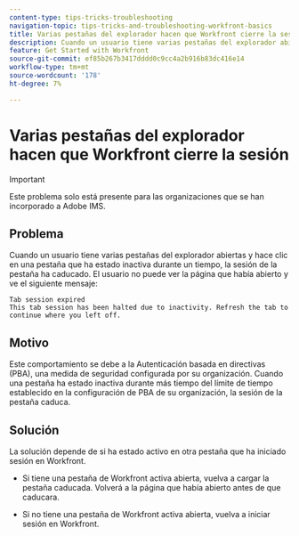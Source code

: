 ```yaml
---
content-type: tips-tricks-troubleshooting
navigation-topic: tips-tricks-and-troubleshooting-workfront-basics
title: Varias pestañas del explorador hacen que Workfront cierre la sesión
description: Cuando un usuario tiene varias pestañas del explorador abiertas, es posible que Workfront cierre la sesión automáticamente.
feature: Get Started with Workfront
source-git-commit: ef85b267b3417dddd0c9cc4a2b916b83dc416e14
workflow-type: tm+mt
source-wordcount: '178'
ht-degree: 7%

---
```


# Varias pestañas del explorador hacen que Workfront cierre la sesión

>[!IMPORTANT]
>
>Este problema solo está presente para las organizaciones que se han incorporado a Adobe IMS.

## Problema

Cuando un usuario tiene varias pestañas del explorador abiertas y hace clic en una pestaña que ha estado inactiva durante un tiempo, la sesión de la pestaña ha caducado. El usuario no puede ver la página que había abierto y ve el siguiente mensaje:

```
Tab session expired
This tab session has been halted due to inactivity. Refresh the tab to continue where you left off.
```

## Motivo

Este comportamiento se debe a la Autenticación basada en directivas (PBA), una medida de seguridad configurada por su organización. Cuando una pestaña ha estado inactiva durante más tiempo del límite de tiempo establecido en la configuración de PBA de su organización, la sesión de la pestaña caduca.

## Solución

La solución depende de si ha estado activo en otra pestaña que ha iniciado sesión en Workfront.

* Si tiene una pestaña de Workfront activa abierta, vuelva a cargar la pestaña caducada. Volverá a la página que había abierto antes de que caducara.

* Si no tiene una pestaña de Workfront activa abierta, vuelva a iniciar sesión en Workfront.